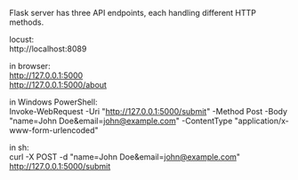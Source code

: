 Flask server has three API endpoints, each handling different HTTP methods.

locust: \
http://localhost:8089 

in browser: \
http://127.0.0.1:5000 \
http://127.0.0.1:5000/about

in Windows PowerShell: \
Invoke-WebRequest -Uri "http://127.0.0.1:5000/submit" -Method Post -Body "name=John Doe&email=john@example.com" -ContentType "application/x-www-form-urlencoded"

in sh: \
curl -X POST -d "name=John Doe&email=john@example.com" http://127.0.0.1:5000/submit
